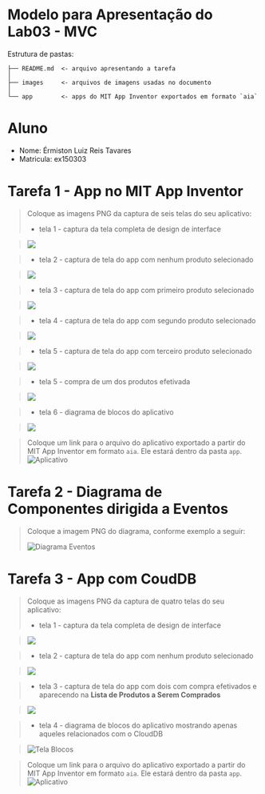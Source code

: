 # Modelo para Apresentação do Lab03 - MVC

Estrutura de pastas:

~~~
├── README.md  <- arquivo apresentando a tarefa
│
├── images     <- arquivos de imagens usadas no documento
│
└── app        <- apps do MIT App Inventor exportados em formato `aia`
~~~

# Aluno
* Nome: Érmiston Luiz Reis Tavares 
* Matricula: ex150303

# Tarefa 1 - App no MIT App Inventor

> Coloque as imagens PNG da captura de seis telas do seu aplicativo:
> * tela 1 - captura da tela completa de design de interface

> ![](images/tela1.png)

> * tela 2 - captura de tela do app com nenhum produto selecionado

> ![](images/tela2.png)

> * tela 3 - captura de tela do app com primeiro produto selecionado

> ![](images/tela3.png)

> * tela 4 - captura de tela do app com segundo produto selecionado

> ![](images/tela4.png)

> * tela 5 - captura de tela do app com terceiro produto selecionado

> ![](images/tela5.png)

> * tela 5 - compra de um dos produtos efetivada

> ![](images/tela6.png)

> * tela 6 - diagrama de blocos do aplicativo

> ![](images/tela7.png)

> Coloque um link para o arquivo do aplicativo exportado a partir do MIT App Inventor em formato `aia`. Ele estará dentro da pasta `app`.
> ![Aplicativo](app/Tarefa1.aia)

# Tarefa 2 - Diagrama de Componentes dirigida a Eventos

> Coloque a imagem PNG do diagrama, conforme exemplo a seguir:
>
> ![Diagrama Eventos](images/mit-app-inventor-events.png)

# Tarefa 3 - App com CoudDB

> Coloque as imagens PNG da captura de quatro telas do seu aplicativo:
> * tela 1 - captura da tela completa de design de interface

> ![](images/tela8.png)

> * tela 2 - captura de tela do app com nenhum produto selecionado

> ![](images/tela9.png)

> * tela 3 - captura de tela do app com dois com compra efetivados e aparecendo na **Lista de Produtos a Serem Comprados**

> ![](images/tela10.png)

> * tela 4 - diagrama de blocos do aplicativo mostrando apenas aqueles relacionados com o CloudDB

> ![Tela Blocos](images/tela11.png)

> Coloque um link para o arquivo do aplicativo exportado a partir do MIT App Inventor em formato `aia`. Ele estará dentro da pasta `app`.
> ![Aplicativo](app/Tarefa3.aia)



